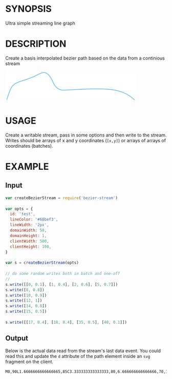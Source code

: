 # SYNOPSIS
Ultra simple streaming line graph

# DESCRIPTION
Create a basis interpolated bezier path based on the data from a continious stream

![example](/screenshot.png)

# USAGE
Create a writable stream, pass in some options and then write to the stream. Writes 
should be arrays of x and y coordinates (`[x,y]`) or arrays of arrays of coordinates (batches).

# EXAMPLE

## Input
```js
var createBezierStream = require('bezier-stream')

var opts = {
  id: 'test',
  lineColor: '#68bef3',
  lineWidth: '2px',
  domainWidth: 50,
  domainHeight: 1,
  clientWidth: 500,
  clientHeight: 100,
}

var s = createBezierStream(opts)

// do some random writes both in batch and one-off
//
s.write([[0, 0.1], [1, 0.4], [2, 0.6], [5, 0.7]])
s.write([8, 0.8])
s.write([10, 0.9])
s.write([12, 1])
s.write([14, 0.8])
s.write([15, 0.5])

s.write([[17, 0.4], [18, 0.4], [35, 0.5], [40, 0.1]])
```

## Output

Below is the actual data read from the stream's last data event. You could read this and update the `d` attribute of the path element inside an `svg` fragment on the client.

```csv
M0,90L1.6666666666666665,85C3.333333333333333,80,6.666666666666666,70,10,61.666666666666664C13.333333333333332,53.33333333333333,16.666666666666664,46.666666666666664,23.33333333333333,41.666666666666664C29.999999999999996,36.666666666666664,39.99999999999999,33.33333333333333,50,29.999999999999996C59.99999999999999,26.666666666666664,70,23.333333333333332,78.33333333333331,20C86.66666666666666,16.666666666666664,93.33333333333331,13.333333333333332,99.99999999999999,10C106.66666666666666,6.666666666666666,113.33333333333333,3.333333333333333,119.99999999999999,5C126.66666666666666,6.666666666666666,133.33333333333331,13.333333333333332,138.33333333333331,21.666666666666664C143.33333333333331,29.999999999999996,146.66666666666666,39.99999999999999,151.66666666666666,46.666666666666664C156.66666666666666,53.33333333333333,163.33333333333331,56.666666666666664,168.33333333333331,58.33333333333333C173.33333333333331,60,176.66666666666666,60,206.66666666666669,58.33333333333333C236.66666666666669,56.666666666666664,293.33333333333337,53.33333333333333,330,58.33333333333333C366.6666666666667,63.33333333333333,383.3333333333333,76.66666666666666,391.66666666666663,83.33333333333333L400,90
```

